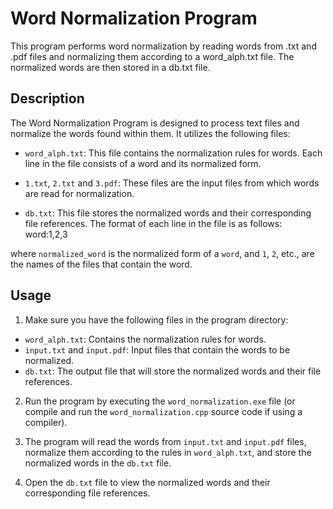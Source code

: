 # Word Normalization Program

This program performs word normalization by reading words from .txt and .pdf files and normalizing them according to a word_alph.txt file. The normalized words are then stored in a db.txt file.

## Description

The Word Normalization Program is designed to process text files and normalize the words found within them. It utilizes the following files:

- `word_alph.txt`: This file contains the normalization rules for words. Each line in the file consists of a word and its normalized form.


- `1.txt`, `2.txt` and `3.pdf`: These files are the input files from which words are read for normalization.

- `db.txt`: This file stores the normalized words and their corresponding file references. The format of each line in the file is as follows: word:1,2,3


where `normalized_word` is the normalized form of a `word`, and `1`, `2`, etc., are the names of the files that contain the word.

## Usage

1. Make sure you have the following files in the program directory:
 - `word_alph.txt`: Contains the normalization rules for words.
 - `input.txt` and `input.pdf`: Input files that contain the words to be normalized.
 - `db.txt`: The output file that will store the normalized words and their file references.

2. Run the program by executing the `word_normalization.exe` file (or compile and run the `word_normalization.cpp` source code if using a compiler).

3. The program will read the words from `input.txt` and `input.pdf` files, normalize them according to the rules in `word_alph.txt`, and store the normalized words in the `db.txt` file.

4. Open the `db.txt` file to view the normalized words and their corresponding file references.

